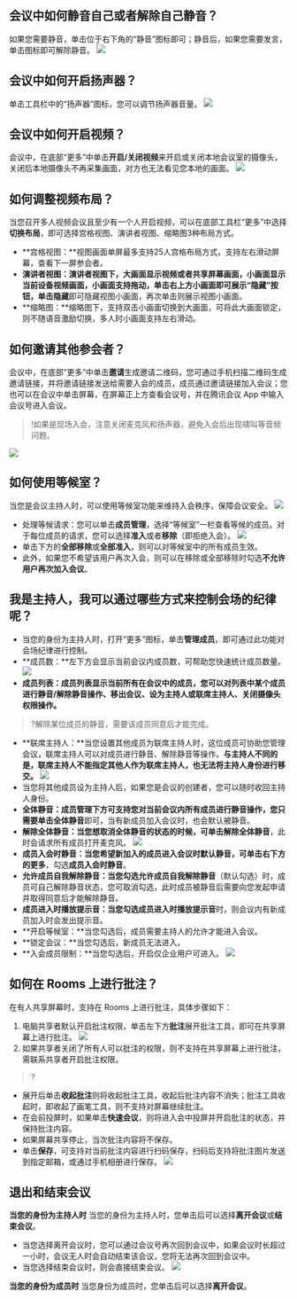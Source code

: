 ## 会议中如何静音自己或者解除自己静音？
如果您需要静音，单击位于右下角的“静音”图标即可；静音后，如果您需要发言，单击图标即可解除静音。
![](https://main.qcloudimg.com/raw/2f05a1ad71d8cb8c3e0bcd13a36e9fb2.png)

## 会议中如何开启扬声器？
单击工具栏中的“扬声器”图标，您可以调节扬声器音量。
![](https://qcloudimg.tencent-cloud.cn/raw/4e00b40db49759691fa8f798f705a9b7.png)
 
## 会议中如何开启视频？
会议中，在底部“更多”中单击**开启/关闭视频**来开启或关闭本地会议室的摄像头，关闭后本地摄像头不再采集画面，对方也无法看见您本地的画面。
![](https://main.qcloudimg.com/raw/e2d82e584722cbffb6d25ec996c7205c.png)

## 如何调整视频布局？
当您召开多人视频会议且至少有一个人开启视频，可以在底部工具栏“更多”中选择**切换布局**，即可选择宫格视图、演讲者视图、缩略图3种布局方式。
- **宫格视图：**视图画面单屏最多支持25人宫格布局方式，支持左右滑动屏幕，查看下一屏参会者。
- **演讲者视图：**演讲者视图下，大画面显示视频或者共享屏幕画面，小画面显示当前设备视频画面，小画面支持拖动，单击右上方小画面即可展示“隐藏”按钮，单击**隐藏**即可隐藏视图小画面，再次单击则展示视图小画面。
- **缩略图：**缩略图下，支持双击小画面切换到大画面，可将此大画面锁定，则不随语音激励切换，多人时小画面支持左右滑动。

## 如何邀请其他参会者？
会议中，在底部“更多”中单击**邀请**生成邀请二维码，您可通过手机扫描二维码生成邀请链接，并将邀请链接发送给需要入会的成员，成员通过邀请链接加入会议；您也可以在会议中单击屏幕，在屏幕正上方查看会议号，并在腾讯会议 App 中输入会议号进入会议。
>!如果是现场入会，注意关闭麦克风和扬声器，避免入会后出现啸叫等音频问题。

![](https://main.qcloudimg.com/raw/9b3c4d1d93eac5157b85c301915ba854.png)


## 如何使用等候室？
当您是会议主持人时，可以使用等候室功能来维持入会秩序，保障会议安全。
![](https://main.qcloudimg.com/raw/4880524103ea291ed27f51231a451ac9.png)
- 处理等候请求：您可以单击**成员管理**，选择“等候室”一栏查看等候的成员。对于每位成员的请求，您可以选择**准入**或者**移除**（即拒绝入会）。
![](https://main.qcloudimg.com/raw/6453854f54eb12b6efc3b782bb9d080f.png)
- 单击下方的**全部移除**或**全部准入**，则可以对等候室中的所有成员生效。
- 此外，如果您不希望该用户再次入会，则可以在移除或全部移除时勾选**不允许用户再次加入会议**。

## 我是主持人，我可以通过哪些方式来控制会场的纪律呢？
- 当您的身份为主持人时，打开“更多”图标，单击**管理成员**，即可通过此功能对会场纪律进行控制。
 - **成员数：**左下方会显示当前会议内成员数，可帮助您快速统计成员数量。
![](https://main.qcloudimg.com/raw/ea7ab9a07070d88d0b518b3a23a48965.png)
 - **成员列表：**成员列表显示当前所有在会议中的成员，您可以对列表中某个成员进行**静音/解除静音操作、移出会议、设为主持人或联席主持人、关闭摄像头权限操作。**
>?解除某位成员的静音，需要该成员同意后才能完成。
 - **联席主持人：**当您设置其他成员为联席主持人时，这位成员可协助您管理会议，联席主持人可以对成员进行静音、解除静音等操作。**与主持人不同的是，联席主持人不能指定其他人作为联席主持人，也无法将主持人身份进行移交。**
![](https://main.qcloudimg.com/raw/be7628acdaebc85708d23b3b258efac5.png)
- 当您将其他成员设为主持人后，如果您是会议的创建者，您可以随时收回主持人身份。
 - **全体静音：**成员管理下方可支持您对当前会议内所有成员进行静音操作，您只需要单击**全体静音**即可，当有新成员加入会议时，也会默认被静音。
 - **解除全体静音：**当您想取消全体静音的状态的时候，可单击**解除全体静音**，此时会请求所有成员打开麦克风。
![](https://main.qcloudimg.com/raw/fbb74fdc30bf7350d66ca086d89c6fe4.png)
 - **成员入会时静音：**当您希望新加入的成员进入会议时默认静音，可单击右下方的**更多**，勾选**成员入会时静音**。
 - **允许成员自我解除静音：**当您勾选**允许成员自我解除静音**（默认勾选）时，成员可自己解除静音状态，您可取消勾选，此时成员被静音后需要向您发起申请并取得同意后才能解除静音。
 - **成员进入时播放提示音：**当您勾选**成员进入时播放提示音**时，则会议内有新成员加入时会发出提示音。
 - **开启等候室：**当您勾选后，成员需要主持人的允许才能进入会议。
 - **锁定会议：**当您勾选后，新成员无法进入。
 - **入会成员限制：**当您勾选后，开启仅企业用户可进入。
![](https://main.qcloudimg.com/raw/f8f53d37af547709e8fe2e1d3be5a579.png)

## 如何在 Rooms 上进行批注？
在有人共享屏幕时，支持在 Rooms 上进行批注，具体步骤如下：
1. 电脑共享者默认开启批注权限，单击左下方**批注**展开批注工具，即可在共享屏幕上进行批注。
![](https://main.qcloudimg.com/raw/ec7f101ea539b14f2e8e035dcf1a6e9c.png)
2. 如果共享者关闭了所有人可以批注的权限，则不支持在共享屏幕上进行批注，需联系共享者开启批注权限。
>?
 - 展开后单击**收起批注**则将收起批注工具，收起后批注内容不消失；批注工具收起时，即收起了画笔工具，则不支持对屏幕继续批注。
 - 在会前投屏时，如果单击**快速会议**，则将进入会中投屏并开启批注的状态，并保持批注内容。
 - 如果屏幕共享停止，当次批注内容将不保存。
 - 单击**保存**，可支持对当前批注内容进行扫码保存，扫码后支持将批注图片发送到指定邮箱，或通过手机相册进行保存。
![](https://main.qcloudimg.com/raw/c6f217d5aada1ce2db9e19ec76119cd6.png)

## 退出和结束会议
**当您的身份为主持人时**
当您的身份为主持人时，您单击后可以选择**离开会议**或**结束会议**。
- 当您选择离开会议时，您可以通过会议号再次回到会议中，如果会议时长超过一小时，会议无人时会自动结束该会议，您将无法再次回到会议中。
- 当您选择结束会议时，则会直接结束会议。
![](https://main.qcloudimg.com/raw/5da8a96dbe22d370761764ec75dd7572.png)

**当您的身份为成员时**
当您身份为成员时，您单击后可以选择**离开会议**。

